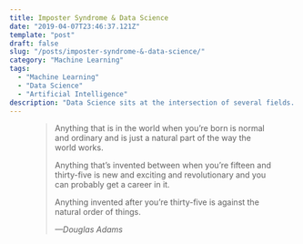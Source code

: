 ```yaml
---
title: Imposter Syndrome & Data Science
date: "2019-04-07T23:46:37.121Z"
template: "post"
draft: false
slug: "/posts/imposter-syndrome-&-data-science/"
category: "Machine Learning"
tags:
  - "Machine Learning"
  - "Data Science"
  - "Artificial Intelligence"
description: "Data Science sits at the intersection of several fields. No matter your background, you can never quite shake the feeling that you just don't know quite enough."
---
```


<figure>
	<blockquote>
		<p>Anything that is in the world when you’re born is normal and ordinary and is just a natural part of the way the world works.</p>
    <p>Anything that’s invented between when you’re fifteen and thirty-five is new and exciting and revolutionary and you can probably get a career in it.</p>
    <p>Anything invented after you’re thirty-five is against the natural order of things.</p>
		<footer>
			<cite>—Douglas Adams</cite>
		</footer>
	</blockquote>
</figure>